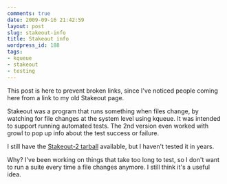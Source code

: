 ```yaml
---
comments: true
date: 2009-09-16 21:42:59
layout: post
slug: stakeout-info
title: Stakeout info
wordpress_id: 188
tags:
- kqueue
- stakeout
- testing
---
```


This post is here to prevent broken links, since I've noticed people coming here from a link to my old Stakeout page.

Stakeout was a program that runs something when files change, by watching for file changes at the system level using kqueue. It was intended to support running automated tests. The 2nd version even worked with growl to pop up info about the test success or failure.

I still have the [Stakeout-2 tarball](http://michael-mccracken.net/software/stakeout-2.tgz) available, but I haven't tested it in years.

Why? I've been working on things that take too long to test, so I don't want to run a suite every time a file changes anymore. I still think it's a useful idea.
